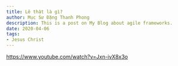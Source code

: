 ```yaml
---
title: Lẽ thật là gì?
author: Mục Sư Đặng Thanh Phong
description: This is a post on My Blog about agile frameworks.
date: 2020-04-06
tags:
- Jesus Christ
---
```


https://www.youtube.com/watch?v=Jxn-ivX8x3o
